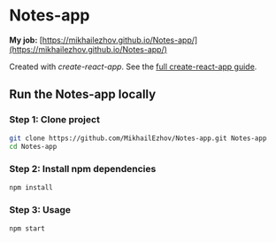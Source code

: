 # Notes-app

**My job:** [https://mikhailezhov.github.io/Notes-app/](https://mikhailezhov.github.io/Notes-app/)

Created with *create-react-app*. See the [full create-react-app guide](https://github.com/facebookincubator/create-react-app/blob/master/packages/react-scripts/template/README.md).




## Run the Notes-app locally

### Step 1: Clone project

```sh
git clone https://github.com/MikhailEzhov/Notes-app.git Notes-app
cd Notes-app
```

### Step 2: Install npm dependencies

```sh
npm install
```

### Step 3: Usage

```sh
npm start
```
